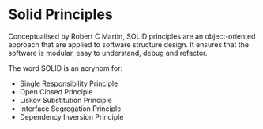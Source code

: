 # Solid Principles
Conceptualised by Robert C Martin, SOLID principles are an object-oriented approach that are applied to software structure design. It ensures that the software is modular, easy to understand, debug and refactor.

The word SOLID is an acrynom for:
- Single Responsibility Principle
- Open Closed Principle
- Liskov Substitution Principle
- Interface Segregation Principle
- Dependency Inversion Principle
